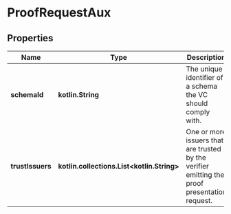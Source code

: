 
# ProofRequestAux

## Properties
Name | Type | Description | Notes
------------ | ------------- | ------------- | -------------
**schemaId** | **kotlin.String** | The unique identifier of a schema the VC should comply with. | 
**trustIssuers** | **kotlin.collections.List&lt;kotlin.String&gt;** | One or more issuers that are trusted by the verifier emitting the proof presentation request. |  [optional]



